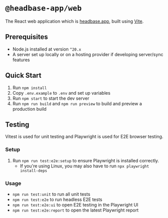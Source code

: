 # `@headbase-app/web`

The React web application which is [headbase.app](https://headbase.app), built using [Vite](https://vitejs.dev/).

## Prerequisites
- Node.js installed at version `^20.x`
- A server set up locally or on a hosting provider if developing server/sync features

## Quick Start
1. Run `npm install`
2. Copy `.env.example` to `.env` and set up variables
3. Run `npm start` to start the dev server
4. Run `npm run build` and `npm run preview` to build and preview a production build

## Testing
Vitest is used for unit testing and Playwright is used for E2E browser testing.

### Setup
1. Run `npm run test:e2e:setup` to ensure Playwright is installed correctly.
   - If you're using Linux, you may also have to run `npx playwright install-deps`

### Usage
- `npm run test:unit` to run all unit tests
- `npm run test:e2e` to run headless E2E tests
- `npm run test:e2e:ui` to open E2E testing in the Playwright UI
- `npm run test:e2e:report` to open the latest Playwright report
